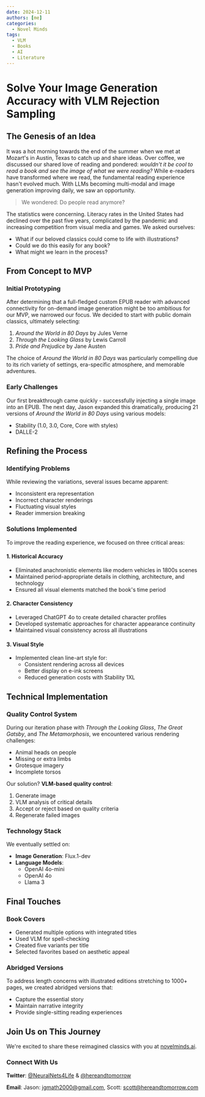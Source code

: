 ```yaml
---
date: 2024-12-11
authors: [me]
categories:
  - Novel Minds
tags:
  - VLM
  - Books
  - AI
  - Literature
---
```


# Solve Your Image Generation Accuracy with VLM Rejection Sampling

## The Genesis of an Idea

It was a hot morning towards the end of the summer when we met at Mozart's in Austin, Texas to catch up and share ideas. Over coffee, we discussed our shared love of reading and pondered: *wouldn't it be cool to read a book and see the image of what we were reading?* While e-readers have transformed where we read, the fundamental reading experience hasn't evolved much. With LLMs becoming multi-modal and image generation improving daily, we saw an opportunity.

> We wondered: Do people read anymore?

The statistics were concerning. Literacy rates in the United States had declined over the past five years, complicated by the pandemic and increasing competition from visual media and games. We asked ourselves:

* What if our beloved classics could come to life with illustrations?
* Could we do this easily for any book?
* What might we learn in the process?

## From Concept to MVP

### Initial Prototyping

After determining that a full-fledged custom EPUB reader with advanced connectivity for on-demand image generation might be too ambitious for our MVP, we narrowed our focus. We decided to start with public domain classics, ultimately selecting:

1. *Around the World in 80 Days* by Jules Verne
2. *Through the Looking Glass* by Lewis Carroll
3. *Pride and Prejudice* by Jane Austen

The choice of *Around the World in 80 Days* was particularly compelling due to its rich variety of settings, era-specific atmosphere, and memorable adventures.

### Early Challenges

Our first breakthrough came quickly - successfully injecting a single image into an EPUB. The next day, Jason expanded this dramatically, producing 21 versions of *Around the World in 80 Days* using various models:

* Stability (1.0, 3.0, Core, Core with styles)
* DALLE-2

## Refining the Process

### Identifying Problems

While reviewing the variations, several issues became apparent:

* Inconsistent era representation
* Incorrect character renderings
* Fluctuating visual styles
* Reader immersion breaking

### Solutions Implemented

To improve the reading experience, we focused on three critical areas:

#### 1. Historical Accuracy
* Eliminated anachronistic elements like modern vehicles in 1800s scenes
* Maintained period-appropriate details in clothing, architecture, and technology
* Ensured all visual elements matched the book's time period

#### 2. Character Consistency
* Leveraged ChatGPT 4o to create detailed character profiles
* Developed systematic approaches for character appearance continuity
* Maintained visual consistency across all illustrations

#### 3. Visual Style
* Implemented clean line-art style for:
  * Consistent rendering across all devices
  * Better display on e-ink screens
  * Reduced generation costs with Stability 1XL


## Technical Implementation

### Quality Control System

During our iteration phase with *Through the Looking Glass*, *The Great Gatsby*, and *The Metamorphosis*, we encountered various rendering challenges:

* Animal heads on people
* Missing or extra limbs
* Grotesque imagery
* Incomplete torsos

Our solution? **VLM-based quality control**:

1. Generate image
2. VLM analysis of critical details
3. Accept or reject based on quality criteria
4. Regenerate failed images

### Technology Stack

We eventually settled on:

* **Image Generation**: Flux.1-dev
* **Language Models**:
  * OpenAI 4o-mini
  * OpenAI 4o
  * Llama 3

## Final Touches

### Book Covers

* Generated multiple options with integrated titles
* Used VLM for spell-checking
* Created five variants per title
* Selected favorites based on aesthetic appeal

### Abridged Versions

To address length concerns with illustrated editions stretching to 1000+ pages, we created abridged versions that:

* Capture the essential story
* Maintain narrative integrity
* Provide single-sitting reading experiences

## Join Us on This Journey

We're excited to share these reimagined classics with you at [novelminds.ai](https://novelminds.ai).

### Connect With Us

**Twitter**: [@NeuralNets4Life](https://twitter.com/NeuralNets4Life) & [@hereandtomorrow](https://twitter.com/hereandtomorrow)

**Email**:
  Jason: [jgmath2000@gmail.com](mailto:jgmath2000@gmail.com),
  Scott: [scott@hereandtomorrow.com](mailto:scott@hereandtomorrow.com)